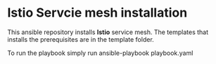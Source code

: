 # Istio Servcie mesh installation

This ansible repository installs **Istio** service mesh. The templates that installs the prerequisites are in the template folder.

To run the playbook simply run ansible-playbook playbook.yaml
